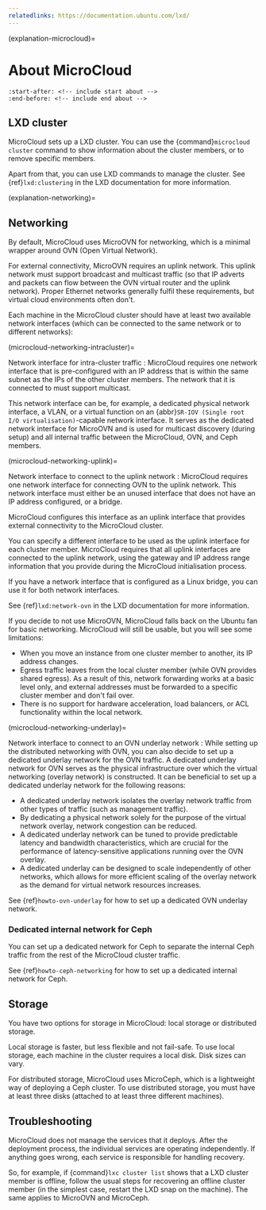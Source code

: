 ```yaml
---
relatedlinks: https://documentation.ubuntu.com/lxd/
---
```


(explanation-microcloud)=
# About MicroCloud

```{include} ../../README.md
:start-after: <!-- include start about -->
:end-before: <!-- include end about -->
```

## LXD cluster

MicroCloud sets up a LXD cluster.
You can use the {command}`microcloud cluster` command to show information about the cluster members, or to remove specific members.

Apart from that, you can use LXD commands to manage the cluster.
See {ref}`lxd:clustering` in the LXD documentation for more information.

(explanation-networking)=
## Networking

By default, MicroCloud uses MicroOVN for networking, which is a minimal wrapper around OVN (Open Virtual Network).

For external connectivity, MicroOVN requires an uplink network.
This uplink network must support broadcast and multicast traffic (so that IP adverts and packets can flow between the OVN virtual router and the uplink network).
Proper Ethernet networks generally fulfil these requirements, but virtual cloud environments often don't.

Each machine in the MicroCloud cluster should have at least two available network interfaces (which can be connected to the same network or to different networks):

(microcloud-networking-intracluster)=

Network interface for intra-cluster traffic
:  MicroCloud requires one network interface that is pre-configured with an IP address that is within the same subnet as the IPs of the other cluster members.
   The network that it is connected to must support multicast.

   This network interface can be, for example, a dedicated physical network interface, a VLAN, or a virtual function on an {abbr}`SR-IOV (Single root I/O virtualisation)`-capable network interface.
   It serves as the dedicated network interface for MicroOVN and is used for multicast discovery (during setup) and all internal traffic between the MicroCloud, OVN, and Ceph members.

(microcloud-networking-uplink)=

Network interface to connect to the uplink network
:  MicroCloud requires one network interface for connecting OVN to the uplink network.
   This network interface must either be an unused interface that does not have an IP address configured, or a bridge.

   MicroCloud configures this interface as an uplink interface that provides external connectivity to the MicroCloud cluster.

   You can specify a different interface to be used as the uplink interface for each cluster member.
   MicroCloud requires that all uplink interfaces are connected to the uplink network, using the gateway and IP address range information that you provide during the MicroCloud initialisation process.

If you have a network interface that is configured as a Linux bridge, you can use it for both network interfaces.

See {ref}`lxd:network-ovn` in the LXD documentation for more information.

If you decide to not use MicroOVN, MicroCloud falls back on the Ubuntu fan for basic networking.
MicroCloud will still be usable, but you will see some limitations:

- When you move an instance from one cluster member to another, its IP address changes.
- Egress traffic leaves from the local cluster member (while OVN provides shared egress).
  As a result of this, network forwarding works at a basic level only, and external addresses must be forwarded to a specific cluster member and don't fail over.
- There is no support for hardware acceleration, load balancers, or ACL functionality within the local network.

(microcloud-networking-underlay)=

Network interface to connect to an OVN underlay network
:  While setting up the distributed networking with OVN, you can also decide to set up a dedicated underlay network for the OVN traffic.
   A dedicated underlay network for OVN serves as the physical infrastructure over which the virtual networking (overlay network) is constructed. It can be beneficial to set up a dedicated underlay network for the following reasons:

- A dedicated underlay network isolates the overlay network traffic from other types of traffic (such as management traffic).
- By dedicating a physical network solely for the purpose of the virtual network overlay, network congestion can be reduced.
- A dedicated underlay network can be tuned to provide predictable latency and bandwidth characteristics, which are crucial for the performance of latency-sensitive applications running over the OVN overlay.
- A dedicated underlay can be designed to scale independently of other networks, which allows for more efficient scaling of the overlay network as the demand for virtual network resources increases.

See {ref}`howto-ovn-underlay` for how to set up a dedicated OVN underlay network.

### Dedicated internal network for Ceph
You can set up a dedicated network for Ceph to separate the internal Ceph traffic from the rest of the MicroCloud cluster traffic.

See {ref}`howto-ceph-networking` for how to set up a dedicated internal network for Ceph.

## Storage

You have two options for storage in MicroCloud: local storage or distributed storage.

Local storage is faster, but less flexible and not fail-safe.
To use local storage, each machine in the cluster requires a local disk.
Disk sizes can vary.

For distributed storage, MicroCloud uses MicroCeph, which is a lightweight way of deploying a Ceph cluster.
To use distributed storage, you must have at least three disks (attached to at least three different machines).

## Troubleshooting

MicroCloud does not manage the services that it deploys.
After the deployment process, the individual services are operating independently.
If anything goes wrong, each service is responsible for handling recovery.

So, for example, if {command}`lxc cluster list` shows that a LXD cluster member is offline, follow the usual steps for recovering an offline cluster member (in the simplest case, restart the LXD snap on the machine).
The same applies to MicroOVN and MicroCeph.
